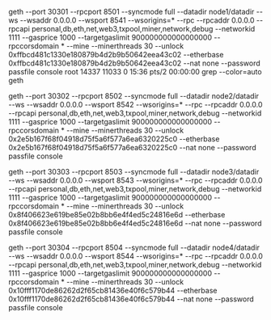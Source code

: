 geth --port 30301 --rpcport 8501 --syncmode full --datadir node1/datadir --ws --wsaddr 0.0.0.0 --wsport 8541 --wsorigins=* --rpc --rpcaddr 0.0.0.0 --rpcapi personal,db,eth,net,web3,txpool,miner,network,debug --networkid 1111 --gasprice 1000 --targetgaslimit 900000000000000000 --rpccorsdomain * --mine --minerthreads 30 --unlock 0xffbcd481c1330e180879b4d2b9b50642eea43c02 --etherbase 0xffbcd481c1330e180879b4d2b9b50642eea43c02 --nat none --password passfile console
root     14337 11033  0 15:36 pts/2    00:00:00 grep --color=auto geth

geth --port 30302 --rpcport 8502 --syncmode full --datadir node2/datadir --ws --wsaddr 0.0.0.0 --wsport 8542 --wsorigins=* --rpc --rpcaddr 0.0.0.0 --rpcapi personal,db,eth,net,web3,txpool,miner,network,debug --networkid 1111 --gasprice 1000 --targetgaslimit 900000000000000000 --rpccorsdomain * --mine --minerthreads 30 --unlock 0x2e5b167f68f04918d75f5a6f577a6ea6320225c0 --etherbase 0x2e5b167f68f04918d75f5a6f577a6ea6320225c0 --nat none --password passfile console


 geth --port 30303 --rpcport 8503 --syncmode full --datadir node3/datadir --ws --wsaddr 0.0.0.0 --wsport 8543 --wsorigins=* --rpc --rpcaddr 0.0.0.0 --rpcapi personal,db,eth,net,web3,txpool,miner,network,debug --networkid 1111 --gasprice 1000 --targetgaslimit 900000000000000000 --rpccorsdomain * --mine --minerthreads 30 --unlock 0x8f406623e619be85e02b8bb6e4f4ed5c24816e6d --etherbase 0x8f406623e619be85e02b8bb6e4f4ed5c24816e6d --nat none --password passfile console

  geth --port 30304 --rpcport 8504 --syncmode full --datadir node4/datadir --ws --wsaddr 0.0.0.0 --wsport 8544 --wsorigins=* --rpc --rpcaddr 0.0.0.0 --rpcapi personal,db,eth,net,web3,txpool,miner,network,debug --networkid 1111 --gasprice 1000 --targetgaslimit 900000000000000000 --rpccorsdomain * --mine --minerthreads 30 --unlock 0x10fff1170de86262d2f65cb81436e40f6c579b44 --etherbase 0x10fff1170de86262d2f65cb81436e40f6c579b44 --nat none --password passfile console
